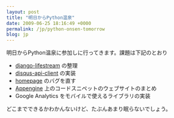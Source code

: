 ```yaml
---
layout: post
title: "明日からPython温泉"
date: 2009-06-25 18:16:49 +0000
permalink: /jp/python-onsen-tomorrow
blog: jp
---
```


明日からPython温泉に参加しに行ってきます。課題は下記のとおり

  - [django-lifestream](http://bitbucket.org/IanLewis/django-lifestream/)
    の整理
  - [disqus-api-client](http://bitbucket.org/IanLewis/disqus-api-client/)
    の実装
  - [homepage](http://bitbucket.org/IanLewis/homepage/) のバグを直す
  - [Appengine](http://code.google.com/intl/ja/appengine/)
    上のコードスニペットのウェブサイトのまとめ
  - Google Analytics をモバイルで使えるライブラリの実装

どこまでできるかわかんないけど、たぶんあまり眠らないでしょう。
